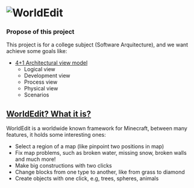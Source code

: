 ![WorldEdit](https://wiki.nitrado.net/en/images/7/7a/Pluginlogo-WorldEdit.png)
=========

### Propose of this project

This project is for a college subject (Software Arquitecture), and we want achieve
some goals like:

* [4+1 Architectural view model](https://en.wikipedia.org/wiki/4%2B1_architectural_view_model)
  * Logical view
  * Development view
  * Process view
  * Physical view
  * Scenarios


[WorldEdit? What it is?](http://wiki.sk89q.com/wiki/WorldEdit)
------------------------

WorldEdit is a worldwide known framework for Minecraft, between many features,
it holds some interesting ones:

* Select a region of a map (like pinpoint two positions in map)
* Fix map problems, such as broken water, missing snow, broken walls and much more!
* Make big constructions with two clicks
* Change blocks from one type to another, like from grass to diamond
* Create objects with one click, e.g, trees, spheres, animals
